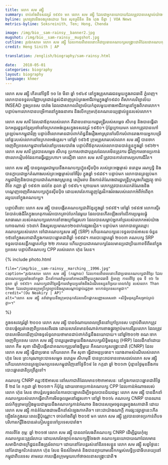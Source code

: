 ```yaml
---
title: លោក សម រង្ស៊ី 
summary: ចាប់​តាំង​ពី​ទសវត្សរ៍ ១៩៩០ មក លោក សម រង្ស៊ី ដែល​ជា​អ្នក​នយោបាយ​ដែល​ត្រូវ​បាន​គេ​ស្គាល់​យ៉ាង​ច្បាស់​នៅ​ប្រទេស​កម្ពុជា និង​ជា​សកម្មជន​លទ្ធិប្រជាធិបតេយ្យ គឺ​ជា​អ្នក​រិះគន់​មិន​សំចៃ​មាត់​ទៅ​លើ​រដ្ឋាភិបាល​ដែល​ដឹកនាំ​ដោយ​គណបក្ស CPP។ ​
byline: ស្រាវជ្រាវ​និង​ចងក្រង​ដោយ ទែន សុខស្រីនិត និង​ ហុង ចិន្តា | VOA News
metrics-byline: Soksreinith, Ten; Hong, Chenda

image: /img/bio__sam-rainsy__banner2.jpg
mugshot: /img/bio__sam-rainsy__mugshot.jpg
cutline: រូបឯកសារ៖ លោក សម រង្ស៊ី ដែល​​កាល​ពី​ពេល​នោះ​គឺ​ជា​ប្រធាន​គណបក្ស​សង្គ្រោះជាតិ​ដែល​​ជា​គណបក្ស​ប្រឆាំង​ធំ​បំផុត​នៅ​កម្ពុជា ថ្លែង​ទៅ​កាន់​អ្នក​គាំទ្រ​របស់​លោក នៅ​ក្នុង​ការ​ប្រមូល​ផ្តុំ​សាធារណៈ​មួយ​ក្នុង​រាជធានី ភ្នំពេញ កាល​ពី​ថ្ងៃ​អាទិត្យ ទី២២ ខែ​ធ្នូ ឆ្នាំ ២០១៣។ 
credit: Heng Sinith | AP

translation: /english/biography/sam-rainsy.html

date:   2018-05-01
categories: biography
layout: biography
language: khmer
---
```




លោក សម រង្ស៊ី កើត​នៅ​ថ្ងៃ​ទី ១០ ខែ មីនា ឆ្នាំ ១៩៤៩ នៅ​ក្នុង​គ្រួសារ​វរជន​មួយ​ក្នុង​រាជធានី ភ្នំពេញ។ លោក​បាន​ទទួល​បរិញ្ញាបត្រ​ជាន់​ខ្ពស់​ជំនាញ​គ្រប់គ្រង​អាជីវកម្ម​ក្នុង​ឆ្នាំ​១៩៨០ ពី​សាកលវិទ្យាល័យ INSEAD ក្នុង​ប្រទេស បារាំង ដែល​ជា​សាកលវិទ្យាល័យ​កំពូល​មួយ​ខាង​អាជីវកម្ម​នៅ​ក្នុង​ពិភពលោក។ បន្ទាប់​មក​ លោក​បាន​បម្រើ​ការ​នៅ​ក្នុង​ធនាគារ​ និង​បើក​ក្រុមហ៊ុន​គណនេយ្យ​ផ្ទាល់​ខ្លួន​របស់​លោក។ ​​

លោក សម សារី ​ដែល​ជា​ឪពុក​របស់​លោក​ គឺ​ជា​ឧបនាយករដ្ឋមន្ត្រី​របស់​សម្តេច សីហនុ និង​បាន​ធ្វើ​ជា​ឯកអគ្គរដ្ឋទូត​ខ្មែរ​ប្រចាំ​នៅ​ចក្រភព​អង់គ្លេស​ក្នុង​ទសវត្សរ៍ ១៩៥០។ ប៉ុន្តែ​ក្រោយ​មក លោក​ត្រូវ​បាន​ហៅ​ត្រឡប់​មក​កម្ពុជា​វិញ បន្ទាប់​ពី​លោក​មាន​ជាប់​ពាក់ព័ន្ធ​នឹង​រឿង​អាស្រូវ​ទៅ​លើ​ការ​បំពាន​រាងកាយ​អ្នក​បម្រើ​នៅ​ផ្ទះ​របស់​លោក​នៅ​ចក្រភព​អង់គ្លេស​។ នៅ​ឆ្នាំ ១៩៦៥ ក្រុមគ្រួសារ​របស់​លោក សម រង្ស៊ី បាន​ចាកចេញ​ពី​ប្រទេស​កម្ពុជា​ទៅ​រស់នៅ​ប្រទេស​បារាំង បន្ទាប់​ពី​ឪពុក​របស់​លោក​បាន​បាត់​ខ្លួន​ក្នុង​ឆ្នាំ ១៩៦២។ លោក សម សារី ត្រូវ​​បាន​សម្តេច សីហនុ ប្រកាស​ថា​ជា​បុគ្គល​ដែល​គេ​មិន​ត្រូវការ ជុំវិញ​ការ​ចោទប្រកាន់​ថា​លោក​រៀបចំ​ផែនការ​ធ្វើ​រដ្ឋប្រហារ។ គេ​ជឿ​ថា លោក សម សារី ​ត្រូវ​បាន​កាត់​ទោស​ប្រហារ​ជីវិត។ ​​

លោក សម រង្ស៊ី បាន​ចូលរួម​ជាមួយ​នឹង​គណបក្ស​ហ៊្វុនស៊ីនប៉ិច របស់​ព្រះអង្គម្ចាស់ នរោត្តម រណឫទ្ធិ និង​បាន​ក្លាយ​ជា​អ្នក​តំណាង​របស់​ព្រះអង្គម្ចាស់​នៅ​អឺរ៉ុប ក្នុង​ឆ្នាំ ១៩៨៩។ បន្ទាប់​មក លោក​បាន​ត្រឡប់​មក​កម្ពុជា​វិញ​និង​បាន​ក្លាយ​ជា​តំណាងរាស្ត្រ​ខេត្ត សៀមរាប និង​កាន់​តំណែង​ជា​រដ្ឋមន្ត្រី​ក្រសួង​ហិរញ្ញវត្ថុ ចាប់​ពី​ខែ កញ្ញា ឆ្នាំ ១៩៩៣ ដល់​ខែ តុលា ឆ្នាំ ១៩៩៤។ ក្រោយ​មក ​លោក​ត្រូវ​បាន​គេ​ដក​តំណែង​និង​បណ្តេញ​ចេញ​ពី​គណបក្ស​ហ៊្វុនស៊ីនប៉ិច ដោយសារ​តែ​ការ​ត្អូញត្អែរ​ដ៏​កងរំពង​របស់​លោក​អំពី​អំពើ​ពុករលួយ​នៅ​ក្នុង​គណបក្ស។ ​​

បន្ទាប់​ពី​នោះ លោក សម រង្ស៊ី បាន​បង្កើត​គណបក្ស​ជាតិ​ខ្មែរ​ក្នុង​ឆ្នាំ ១៩៩៥។ នៅ​ឆ្នាំ ១៩៩៧ លោក​ស្ទើរ​តែ​បាត់បង់​ជីវិត​ក្នុង​ហេតុការណ៍​បោក​គ្រាប់បែក​ដៃ​មួយ ដែល​បាន​កើតឡើង​ទៅ​លើ​ការ​ប្រមូល​ផ្តុំ​​សាធារណៈ​របស់​គណបក្ស​លោក​នៅ​ខាង​ក្រៅ​រដ្ឋសភា ដែល​បាន​សម្លាប់​អ្នក​គាំទ្រ​របស់​លោក​អស់​យ៉ាង​ហោច​ណាស់ ១៦នាក់ និង​របួស​ប្រមាណ​១២០​នាក់​ផ្សេង​ទៀត។ បន្ទាប់​មក លោក​បាន​ប្តូរ​ឈ្មោះ​គណបក្ស​របស់​លោក ទៅ​ជា​គណបក្ស​សម រង្ស៊ី (SRP) ហើយ​គណបក្ស​នេះ​ទទួល​បាន​អាសនៈ​ចំនួន​១៥​​នៅ​ក្នុង​សភាជាតិ​​ក្នុង​ការ​បោះឆ្នោត​ជាតិ​ឆ្នាំ ១៩៩៨។ ការ​បោះឆ្នោត​ឆ្នាំ ២០០៣ គណបក្ស SRP ទទួល​បាន​សន្លឹក​ឆ្នោត​គាំទ្រ​ ២២ ភាគរយ ហើយ​ក្លាយ​ជា​គណបក្ស​ដែល​មាន​ប្រជាប្រិយភាព​ទីពីរ​នៅ​ក្នុង​ប្រទេស​ បន្ទាប់​ពី​គណបក្ស CPP របស់​លោក ហ៊ុន សែន។ 




{% include photo.html

	file="/img/bio__sam-rainsy__marching__1996.jpg"
	caption="រូបឯកសារ៖ លោក សម រង្ស៊ី (កណ្តាល) ដែល​កាល​ពី​ពេល​នោះ​គឺ​ជា​ប្រធាន​គណបក្ស​ជាតិ​ខ្មែរ ដែល​ជា​គណបក្ស​ប្រឆាំង​នៅ​កម្ពុជា ដឹកនាំ​ការ​តវ៉ា​មួយ​នៅ​តាម​ដង​វិថី​មួយ​ក្នុង​រាជធានី ភ្នំពេញ កាល​ពី​ថ្ងៃ​ ពុធ ទី ១៦ ខែ តុលា ឆ្នាំ ១៩៩៦។ គណបក្ស​ជាតិ​ខ្មែរ​ធ្វើ​ការ​តវ៉ា​មួយ​ប្រឆាំង​នឹង​​ដំណើរ​ទស្សនកិច្ច​រយៈពេល​៤​ថ្ងៃ របស់​លោក Than Shwe ដែល​ជា​ប្រធាន​ក្រុមប្រឹក្សា​ច្បាប់​និង​ស្តារ​សណ្តាប់​ធ្នាប់​រដ្ឋ​ភូមា មក​កាន់​ប្រទេស​កម្ពុជា។"
	credit="(Ou Neakiry | AP)"
	alt="លោក សម រង្ស៊ី តវ៉ា​ជាមួយ​នឹង​ក្រុម​បាតុករ​ដែល​លើក​ផ្លាក​សញ្ញា​សរសេរ​ថា «សិទ្ធិមនុស្ស​គឺ​សម្រាប់​គ្រប់គ្នា‍»។"

%}




ក្នុង​ទសវត្សរ៍ឆ្នាំ ២០០០ លោក សម រង្ស៊ី បាន​ចំណាយ​ពេល​ច្រើន​នៅ​ក្រៅ​ប្រទេស បន្ទាប់​ពី​លោក​ត្រូវ​បាន​បង្ខំ​ឲ្យ​រត់ចេញ​ពី​ប្រទេស​ពីរ​ដង ដោយសារ​តែ​មាន​ចំណាត់ការ​ខាង​ផ្លូវ​ច្បាប់​មក​លើ​រូបលោក ដែល​ត្រូវ​បាន​គេ​មើល​ឃើញ​យ៉ាង​ទូលំទូលាយ​ថា​មាន​ជាប់​ពាក់ព័ន្ធ​នឹង​នយោបាយ។ នៅ​ឆ្នាំ​២០១២ ខណៈ​ចាកចេញ​ពី​ប្រទេស លោក សម រង្ស៊ី បាន​រួបរួម​ជាមួយនឹង​គណបក្ស​សិទ្ធិមនុស្ស (HRP) ដែល​ដឹកនាំ​ដោយ​លោក កឹម សុខា ដើម្បី​បង្កើត​ជា​គណបក្ស​ប្រឆាំង​ថ្មី​មួយ គឺ​គណបក្ស​សង្គ្រោះ​ជាតិ (CNRP) ដែល​លោក សម រង្ស៊ី ធ្វើ​ជា​ប្រធាន ហើយ​លោក កឹម សុខា ធ្វើ​ជា​អនុប្រធាន។ យោង​តាម​សំណើ​របស់​លោក ហ៊ុន សែន ព្រះករុណា​ព្រះបាទ​សម្តេច នរោត្តម សីហមុនី បាន​ព្រះ​រាជ​ទាន​ទោស​ដល់​លោក សម រង្ស៊ី ហើយ​លោក​បាន​ត្រឡប់​មក​ប្រទេស​កម្ពុជា​វិញ​នៅ​ថ្ងៃ​ទី​១៩ ខែ កក្កដា ឆ្នាំ ២០១៣ ប៉ុន្មាន​ថ្ងៃ​មុន​នឹង​ការ​បោះឆ្នោត​ជាតិ​ប្រព្រឹត្ត​ទៅ​។ 

គណបក្ស CNRP ឈ្នះ​៥៥​អាសនៈ​នៅ​សភាជាតិ​ដែល​មាន​១២៣​អាសនៈ នៅ​ក្នុង​ការ​បោះឆ្នោត​ជាតិ​ថ្ងៃ​ទី ២៨ ខែ កក្កដា ឆ្នាំ ២០១៣។ ក៏​ប៉ុន្តែ ដោយ​ចោទប្រកាន់​គណបក្ស CPP ដែល​កាន់​អំណាច​របស់​លោក ហ៊ុន សែន ថា​បន្លំ​លទ្ធផល​នៃ​ការ​បោះឆ្នោត​ដើម្បី​ទទួល​បាន​ជ័យជម្នះ លោក សម រង្ស៊ី បាន​ដឹកនាំ​គណបក្ស​របស់​លោក​ធ្វើ​ពហិការ​មិន​ចូល​រួម​នៅ​រដ្ឋសភា។ នៅ​ឆ្នាំ ២០១៤ គណបក្ស​ CNRP បាន​ឈាន​ដល់​កិច្ចព្រមព្រៀង​មួយ​ជាមួយ​នឹង​គណបក្ស​កាន់​អំណាច និង​បាន​សម្រេច​ចូល​រួម​ក្នុង​សភាជាតិ ដោយ​លោក សម រង្ស៊ី កាន់​តំណែង​ជា​មេដឹកនាំ​សំឡេង​ភាគតិច។ ទោះ​ជា​យ៉ាង​ណា​ក្តី ការ​ផ្សះផ្សា​គ្នា​នេះ​កើតឡើង​តែ​ក្នុង​រយៈពេល​ខ្លី​ប៉ុណ្ណោះ។ ចាប់​តាំង​ពី​ឆ្នាំ​ ២០១៥ មក លោក សម រង្ស៊ី ត្រូវ​បាន​ចោទប្រកាន់​ពី​បទ​បរិហារកេរ្តិ៍​និង​បាន​រត់ភៀសខ្លួន​ទៅ​ប្រទេស​បារាំង។ ​​​

កាល​ពី​ខែ កុម្ភៈ ឆ្នាំ ២០១៧ លោក សម រង្ស៊ី បាន​លាលែង​ពី​គណបក្ស CNRP ដើម្បី​ជួយ​កុំ​ឲ្យ​គណបក្ស​នេះ​ត្រូវ​រំលាយ ដោយសារ​តែ​ច្បាប់​គណបក្ស​ថ្មី​ចែងថា គណបក្ស​នយោបាយ​ណា​ដែល​មាន​សមាជិក​ជា​ឧក្រិដ្ឋជន​នឹង​ត្រូវ​រំលាយ។ ដោយ​នៅ​តែ​បន្ត​រស់នៅ​និរទេស​ខ្លួន លោក សម រង្ស៊ី សព្វថ្ងៃ​នេះ​នៅ​តែ​ជា​អ្នក​រិះគន់​លោក ហ៊ុន សែន មិន​សំចៃ​មាត់ និង​បាន​ព្យាយាម​លើក​កម្ពស់​លទ្ធិប្រជាធិបតេយ្យ​នៅ​កម្ពុជា​ពី​បរទេស តាមរយៈ​ការ​បង្កើត​ក្រុម​មួយ​ហៅ​ថា​ចលនា​សង្គ្រោះ​ជាតិ៕

